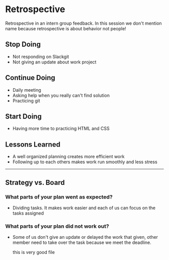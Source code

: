 # Retrospective

Retrospective in an intern group feedback. In this session we don't mention name
because retrospective is about behavior not people! </br>

## Stop Doing

- Not responding on Slackgit
- Not giving an update about work project </br>

## Continue Doing

- Daily meeting
- Asking help when you really can't find solution
- Practicing git </br>

## Start Doing

- Having more time to practicing HTML and CSS </br>

## Lessons Learned

- A well organized planning creates more efficient work
- Following up to each others makes work run smoothly and less stress </br>

---

## Strategy vs. Board

### What parts of your plan went as expected?

- Dividing tasks. It makes work easier and each of us can focus on the tasks
  assigned </br>

### What parts of your plan did not work out?

- Some of us don't give an update or delayed the work that given, other member
  need to take over the task because we meet the deadline.

  this is very good file
